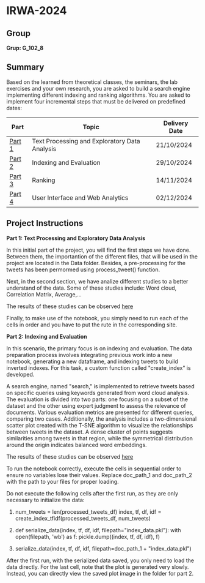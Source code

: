 # IRWA-2024

## Group
**Grup: G_102_8**

## Summary
 Based on the learned from theoretical classes, the seminars, the lab exercises and your own
 research, you are asked to build a search engine implementing different indexing and ranking
 algorithms.
 You are asked to implement four incremental steps that must be delivered on predefined dates:
 <table>
  <thead>
    <tr>
      <th>Part</th>
      <th>Topic</th>
      <th>Delivery Date</th>
    </tr>
  </thead>
  <tbody>
    <tr>
      <td><a href="./part 1">Part 1</a></td>
      <td>Text Processing and Exploratory Data Analysis</td>
      <td>21/10/2024</td>
    </tr>
    <tr>
      <td><a href="./Part 2. Indexing and Evaluation">Part 2</a></td>
      <td>Indexing and Evaluation</td>
      <td>29/10/2024</td>
    </tr>
    <tr>
      <td><a href="#">Part 3</a></td>
      <td>Ranking</td>
      <td>14/11/2024</td>
    </tr>
    <tr>
      <td><a href="#">Part 4</a></td>
      <td>User Interface and Web Analytics</td>
      <td>02/12/2024</td>
    </tr>
  </tbody>
</table>

## Project Instructions
**Part 1: Text Processing and Exploratory Data Analysis**

In this initial part of the project, you will find the first steps we have done.  Between them, the importantion of the different files, that will be used in the project are located in the Data folder. Besides, a pre-processing for the tweets has been permormed using process_tweet() function. 

Next, in the second section, we have analize different studies to a better understand of the data. Some of these studies include: Word cloud, Correlation Matrix, Average,... 

The results of these studies can be observed [here](./part%201/IRWA-2024-u186663-u172936-u186652-part-1.pdf)

Finally, to make use of the notebook, you simply need to run each of the cells in order and you have to put the rute in the corresponding site.

**Part 2: Indexing and Evaluation**

In this scenario, the primary focus is on indexing and evaluation. The data preparation process involves integrating previous work into a new notebook, generating a new dataframe, and indexing tweets to build inverted indexes. For this task, a custom function called "create_index" is developed.

A search engine, named "search," is implemented to retrieve tweets based on specific queries using keywords generated from word cloud analysis. The evaluation is divided into two parts: one focusing on a subset of the dataset and the other using expert judgment to assess the relevance of documents. Various evaluation metrics are presented for different queries, comparing two cases. Additionally, the analysis includes a two-dimensional scatter plot created with the T-SNE algorithm to visualize the relationships between tweets in the dataset. A dense cluster of points suggests similarities among tweets in that region, while the symmetrical distribution around the origin indicates balanced word embeddings.

The results of these studies can be observed [here](./Part%202.%20Indexing%20and%20Evaluation/IRWA-2024-u186663-u172936-u186652-part-2.pdf)


To run the notebook correctly, execute the cells in sequential order to ensure no variables lose their values. Replace doc_path_1 and doc_path_2 with the path to your files for proper loading.

Do not execute the following cells after the first run, as they are only necessary to initialize the data:

1. num_tweets = len(processed_tweets_df)
index, tf, df, idf = create_index_tfidf(processed_tweets_df, num_tweets)

2. def serialize_data(index, tf, df, idf, filepath="index_data.pkl"):
    with open(filepath, 'wb') as f:
        pickle.dump((index, tf, df, idf), f)

3. serialize_data(index, tf, df, idf, filepath=doc_path_1 + "index_data.pkl")

After the first run, with the serialized data saved, you only need to load the data directly. For the last cell, note that the plot is generated very slowly. Instead, you can directly view the saved plot image in the folder for part 2.

